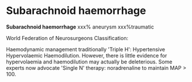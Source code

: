 ---
---
# Subarachnoid haemorrhage

**Subarachnoid haemorrhage** xxx% aneurysm xxx%traumatic

World Federation of Neurosurgeons Classification:

Haemodynamic management traditionally 'Triple H': Hypertensive
Hypervolaemic Haemodilution. However, there is little evidence for
hypervolaemia and haemodilution may actually be deleterious. Some
experts now advocate 'Single N' therapy: noradrenaline to maintain MAP
&gt; 100.
